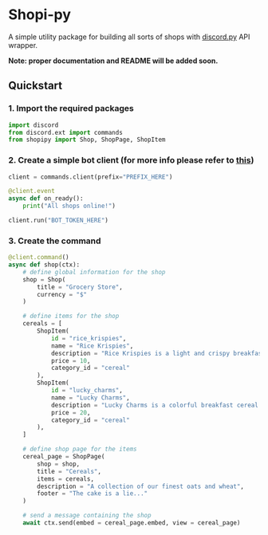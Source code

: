 # Shopi-py
A simple utility package for building all sorts of shops with [discord.py]('https://github.com/Rapptz/discord.py') API wrapper.

**Note: proper documentation and README will be added soon.**
## Quickstart
### 1. Import the required packages
```python
import discord
from discord.ext import commands
from shopipy import Shop, ShopPage, ShopItem
```
### 2. Create a simple bot client (for more info please refer to [this]('https://discordpy.readthedocs.io/en/latest/quickstart.html'))
```python
client = commands.client(prefix="PREFIX_HERE")

@client.event
async def on_ready():
    print("All shops online!")

client.run("BOT_TOKEN_HERE")
```
### 3. Create the command
```python
@client.command()
async def shop(ctx):
    # define global information for the shop
    shop = Shop(
        title = "Grocery Store",
        currency = "$"
    )

    # define items for the shop
    cereals = [
        ShopItem(
            id = "rice_krispies",
            name = "Rice Krispies",
            description = "Rice Krispies is a light and crispy breakfast cereal made from toasted rice",
            price = 10,
            category_id = "cereal"
        ),
        ShopItem(
            id = "lucky_charms",
            name = "Lucky Charms",
            description = "Lucky Charms is a colorful breakfast cereal featuring frosted oats and marshmallow shapes, each representing a different magical charm",
            price = 20,
            category_id = "cereal"
        ),
    ]

    # define shop page for the items
    cereal_page = ShopPage(
        shop = shop,
        title = "Cereals",
        items = cereals,
        description = "A collection of our finest oats and wheat",
        footer = "The cake is a lie..."
    )

    # send a message containing the shop 
    await ctx.send(embed = cereal_page.embed, view = cereal_page)
```
